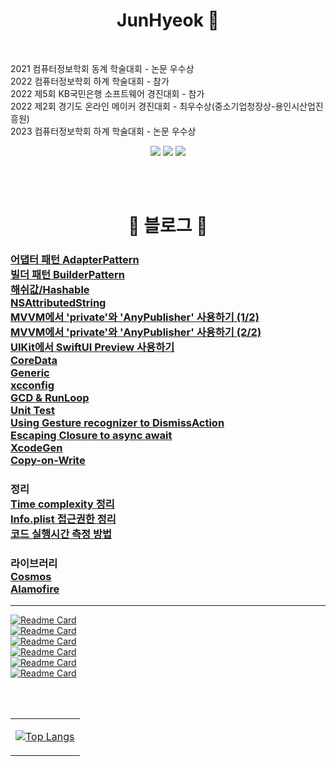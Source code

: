  <!-- <p style="font-size: 30px;" align="center">JunHyeok 🐈‍⬛ <p>  -->

 <h1 align="center"> JunHyeok 🐶‍ </h1>

<br>

<p>
	2021 컴퓨터정보학회 동계 학술대회 - 논문 우수상<br>
	2022 컴퓨터정보학회 하계 학술대회 - 참가<br>
	2022 제5회 KB국민은행 소프트웨어 경진대회 - 참가<br>
	2022 제2회 경기도 온라인 메이커 경진대회 - 최우수상(중소기업청장상-용인시산업진흥원)<br>
    2023 컴퓨터정보학회 하계 학술대회 - 논문 우수상<br>
</p>

<p align="center">
<!-- <a href="https://wnsgur9137.github.io"><img src="https://img.shields.io/badge/Tech Vlog-222222?style=flat-square&logo=github&logoColor=white"/></a> -->
<a href="https://medium.com/@cbaddaafcbbabb"><img src="https://img.shields.io/badge/Tech Vlog-222222?style=flat-square&logo=github&logoColor=white"/></a>
<!--
<a href="https://wnsgur9137.notion.site/IOS-a307fbbee522498f875188a3c160c135"><img src="https://img.shields.io/badge/Portfolio-181A1D?style=flat-square&logo=Notion&logoColor=white"/></a>
-->
<a href="mailto:wnsgur9137@icloud.com"><img src="https://img.shields.io/badge/Email-3693F3?style=flat-square&logo=gmail&logoColor=white"/></a>
<a href="https://hits.seeyoufarm.com"><img src="https://hits.seeyoufarm.com/api/count/incr/badge.svg?url=https%3A%2F%2Fgithub.com%2Fwnsgur9137&count_bg=%2379C83D&title_bg=%23555555&icon=github.svg&icon_color=%23E7E7E7&title=방문자+수&edge_flat=false"/></a>
</p>


<br>
<br>

<h1 align="center"> 📝 블로그 📝 </h1>
<!-- <p align="center"> -->
    <h3>
    <a href="https://medium.com/@cbaddaafcbbabb/swift-adapter-pattern-dabb6727013d">어댑터 패턴 AdapterPattern</a><br>
    <a href="https://medium.com/@junhyeok9137/swift-builder-pattern-f869b7cfcd71">빌더 패턴 BuilderPattern</a><br>
    <a href="https://medium.com/@junhyeok9137/swift-hash-value-hashable-240e5b503de6">해쉬값/Hashable</a><br>
    <a href="https://medium.com/@cbaddaafcbbabb/swift-nsattributedstring-fd5ffa37359f">NSAttributedString</a><br>
    <a href="https://medium.com/@junhyeok9137/swift-use-private-anypublisher-in-viewmodel-1c4acfa83b65">MVVM에서 'private'와 'AnyPublisher' 사용하기 (1/2)</a><br>
    <a href="https://medium.com/@junhyeok9137/swift-use-private-anypublisher-in-viewmodel-2-2-9a9755376cc2">MVVM에서 'private'와 'AnyPublisher' 사용하기 (2/2)</a><br>
    <a href="https://medium.com/@junhyeok9137/swift-uikit%EC%97%90%EC%84%9C-preview-%EC%82%AC%EC%9A%A9%ED%95%98%EA%B8%B0-d5a7d79653cd">UIKit에서 SwiftUI Preview 사용하기</a><br>
    <a href="https://medium.com/@cbaddaafcbbabb/swift-coredata-7b2ba1f7b836">CoreData</a><br>
    <a href="https://medium.com/@cbaddaafcbbabb/swift-generic-제네릭-a333175bae2a">Generic</a><br>
    <a href="https://medium.com/@cbaddaafcbbabb/swift-xcconfig-file-1545b64e480">xcconfig</a><br>
    <a href="https://medium.com/@cbaddaafcbbabb/swift-timer-on-gcd-cda20effdc43">GCD & RunLoop</a><br>
    <a href="https://medium.com/@cbaddaafcbbabb/swift-unittest-11673329acf6">Unit Test</a><br>
    <a href="https://medium.com/@junhyeok9137/swift-using-gesture-recognizer-to-dismissaction-ac3fb9e81620">Using Gesture recognizer to DismissAction</a><br>
    <a href="https://medium.com/@junhyeok9137/swift-escaping-closure-to-async-await-d18c7fb7b402">Escaping Closure to async await</a><br>
	<a href="https://medium.com/@junhyeok9137/swift-xcodegen-0c258f380d36">XcodeGen</a><br>
    <a href="https://medium.com/@junhyeok9137/swift-copy-on-write-53ae35411053">Copy-on-Write</a><br>
    <h3>정리<br>
    <a href="https://medium.com/@junhyeok9137/swift-time-complexity-46775556927a">Time complexity 정리</a><br>
    <a href="https://medium.com/@junhyeok9137/swift-xcode-info-plist-privacy-188d151fb3a3">Info.plist 접근권한 정리</a><br>
    <a href="https://medium.com/@junhyeok9137/swift-timeinterval-29cf82e88484">코드 실행시간 측정 방법</a><br>
    <h3>라이브러리<br>
    <a href="https://medium.com/@junhyeok9137/ios-library-cosmos-2eb5f655a9cf">Cosmos</a><br>
    <a href="https://medium.com/@cbaddaafcbbabb/swift-alamofire-84297f5830c">Alamofire</a><br>
    </h3>
<!-- </p> -->
<hr>

[![Readme Card](https://github-readme-stats.vercel.app/api/pin/?username=wnsgur9137&repo=iOS_TabBarBase)](https://github.com/wnsgur9137/iOS_TabBarBase)<br>
[![Readme Card](https://github-readme-stats.vercel.app/api/pin/?username=wnsgur9137&repo=CICD_FastLaneBase)](https://github.com/wnsgur9137/CICD_FastLaneBase)<br>
[![Readme Card](https://github-readme-stats.vercel.app/api/pin/?username=wnsgur9137&repo=CryptographyMock)](https://github.com/wnsgur9137/CryptographyMock)<br>
[![Readme Card](https://github-readme-stats.vercel.app/api/pin/?username=wnsgur9137&repo=CoreDataMock)](https://github.com/wnsgur9137/CoreDataMock)<br>
[![Readme Card](https://github-readme-stats.vercel.app/api/pin/?username=wnsgur9137&repo=AdapterPattern)](https://github.com/wnsgur9137/AdapterPattern)<br>
[![Readme Card](https://github-readme-stats.vercel.app/api/pin/?username=wnsgur9137&repo=InAppPurchaseMock)](https://github.com/wnsgur9137/InAppPurchaseMock)<br>

<br>
<br>

<!-- <h1 align="center"> 💻 Tech Stack 💻 </h1>
<p align="center">
    <img src="https://img.shields.io/badge/Swift-F05138?style=flat-square&logo=swift&logoColor=white"/>
	<img src="https://img.shields.io/badge/SwiftUI-0052CC?style=flat-square&logo=swift&logoColor=white"/>
	<img src="https://img.shields.io/badge/RxSwift-B7178C?style=flat-square&logo=ReactiveX&logoColor=white"/>
	<img src="https://img.shields.io/badge/Combine-0052CC?style=flat-square&logo=swift&logoColor=white"/>
    <img src="https://img.shields.io/badge/Python-3776AB?style=flat-square&logo=python&logoColor=white"/>
    <!-- <img src="https://img.shields.io/badge/Jupyter-F37626?style=flat-square&logo=jupyter&logoColor=white"/>
    <img src="https://img.shields.io/badge/Spring-6DB33F?style=flat-square&logo=spring&logoColor=white"/>
    <img src="https://img.shields.io/badge/Java-3776AB?style=flat-square&logo=java&logoColor=white"/>
    <img src="https://img.shields.io/badge/JavaScript-F7DF1E?style=flat-square&logo=javaScript&logoColor=white"/>
    <img src="https://img.shields.io/badge/Cpp-00599C?style=flat-square&logo=C&logoColor=white"/>
    <img src="https://img.shields.io/badge/HTML-E34F26?style=flat-square&logo=html5&logoColor=white"/>
    <img src="https://img.shields.io/badge/CSS-1572B6?style=flat-square&logo=css3&logoColor=white"/>
</p>

<br>
<br> -->

<!--
<h1 align="center"> 
    <img width="28px" height="28px" src="https://cdn.jsdelivr.net/npm/simple-icons@v7/icons/github.svg"/> GitHub Stats 
    <img width="28px" height="28px" src="https://cdn.jsdelivr.net/npm/simple-icons@v7/icons/github.svg"/> 
</h1>

<table align="center">
<tr>
<td>

![wnsgur9137's GitHub stats](https://github-readme-stats.vercel.app/api?username=wnsgur9137&show_icons=&theme=dark)

</td>
</tr>
</table> 
-->



<table align="center">
<tr>
<td>

<!-- [![Top Langs](https://github-readme-stats.vercel.app/api/top-langs/? username=wnsgur9137&layout=compact&theme=dark&langs_count=10)](https://github.com/anuraghazra/github-readme-stats) -->
[![Top Langs](https://github-readme-stats.vercel.app/api/top-langs/?username=wnsgur9137&layout=pie&hide=jupyternotebook,css,html)](https://github.com/anuraghazra/github-readme-stats)

</td>
</tr>
</table>


<!-- <table align="center">
<tr>
<td colspan="2" style="text-align: center;">

[![Solved.ac profile](http://mazassumnida.wtf/api/v2/generate_badge?boj=wnsgur9137)](https://solved.ac/wnsgur9137)

</td>
</tr>
</table> -->

<!--
![hyp3rflow's solved.ac stats](https://github-readme-solvedac.hyp3rflow.vercel.app/api/?handle=wnsgur9137)
-->
